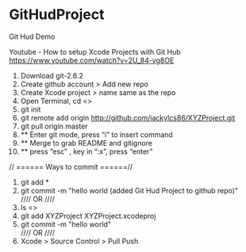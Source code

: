 # GitHudProject
Git Hud Demo

Youtube - How to setup Xcode Projects with Git Hub  
https://www.youtube.com/watch?v=2U_84-vg8OE  

1) Download git-2.6.2  
2) Create github account > Add new repo  
3) Create Xcode project > name same as the repo  
4) Open Terminal, cd <<local project directory>>  
5) git init  
6) git remote add origin http://github.com/jackylcs86/XYZProject.git  
7) git pull origin master  
8) ** Enter git mode, press “i” to insert command  
9) ** Merge to grab README and gitignore  
10) ** press “esc” , key in “:x”, press “enter”  

// ====== Ways to commit ======//  
1) git add *  
2) git commit -m "hello world (added Git Hud Project to github repo)"  
//// OR ////  
1) ls <<to see file list>>  
2) git add XYZProject XYZProject.xcodeproj  
3) git commit -m "hello world"  
//// OR ////  
1) Xcode > Source Control > Pull Push  
